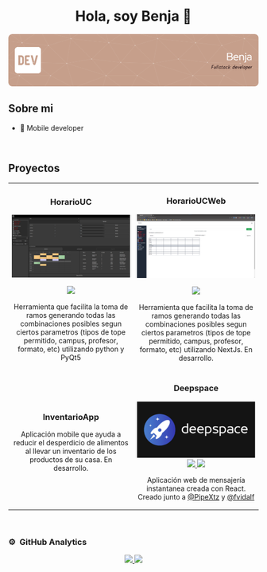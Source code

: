 <div align="center">
<h1 align="center">Hola, soy Benja</a> 👋</h1>
</div>
<img src="https://github.com/benjahuenchunir/benjahuenchunir/blob/main/GitHubHeader.png">

## Sobre mi

- 📲 Mobile developer

<br>

## Proyectos
<table>
<tr>
<td width="50%">
<h3 align="center">HorarioUC</h3>
<div align="center">
<a href="https://github.com/benjahuenchunir/HorarioUC" target="_blank"><img src="https://github.com/benjahuenchunir/benjahuenchunir/blob/main/HorarioUC.png" width="400" alt="HorarioUC"></a>
<p>
<a href="https://github.com/benjahuenchunir/HorarioUC" target="_blank">
<img src="https://img.shields.io/badge/CÓDIGO-ff9?style=for-the-badge&logo=github&logoColor=black">
</a>
</p>
<p>Herramienta que facilita la toma de ramos generando todas las combinaciones posibles segun ciertos parametros (tipos de tope permitido, campus, profesor, formato, etc) utilizando python y PyQt5</p>
</div>
                                                                                      
</td>

<td width="50%">
<h3 align="center">HorarioUCWeb</h3>
<div align="center">                                       
<a href="https://github.com/benjahuenchunir/HorarioUCWeb" target="_blank"><img src="https://github.com/benjahuenchunir/benjahuenchunir/blob/main/HorarioUCWeb.png" width="400" alt="HorarioUCWeb"></a>
<br>
<p>
<a href="https://github.com/benjahuenchunir/HorarioUCWeb" target="_blank">
<img src="https://img.shields.io/badge/C%C3%93DIGO-80ffaa?style=for-the-badge&logo=github&logoColor=black">
</a>
</p>
</p>Herramienta que facilita la toma de ramos generando todas las combinaciones posibles segun ciertos parametros (tipos de tope permitido, campus, profesor, formato, etc) utilizando NextJs. En desarrollo.</p>
</div>  
</tr>

<tr>
<td width="50%">
<h3 align="center">InventarioApp</h3>
<div align="center">
<p>Aplicación mobile que ayuda a reducir el desperdicio de alimentos al llevar un inventario de los productos de su casa. En desarrollo.</p>
</div>
                                                                                      
</td>

<td width="50%">
<h3 align="center">Deepspace</h3>
<div align="center">
<a href="https://github.com/benjahuenchunir/React_Madrid_frontend" target="_blank"><img src="https://github.com/benjahuenchunir/benjahuenchunir/blob/main/Deepspace.png" width="400" alt="Deepspace"></a>
<a href="https://github.com/benjahuenchunir/React_Madrid_frontend" target="_blank">
<img src="https://img.shields.io/badge/FRONTEND-ff9?style=for-the-badge&logo=github&logoColor=black">
</a>     
<a href="https://github.com/benjahuenchunir/React_Madrid_backend" target="_blank">
<img src="https://img.shields.io/badge/BACKEND-ff9?style=for-the-badge&logo=github&logoColor=black">
</a>          
</p>Aplicación web de mensajería instantanea creada con React. Creado junto a <a href="https://github.com/PipeXtz">@PipeXtz</a> y <a href="https://github.com/fvidalf">@fvidalf</a></p>
</div>  
</tr>

</table>                                                                                 
</div>
<br>

### ⚙️ &nbsp;GitHub Analytics

<p align="center">
<a href="https://github.com/benjahuenchunir">
  <img height="180em" src="https://github-readme-stats-eight-theta.vercel.app/api?username=benjahuenchunir&show_icons=true&theme=algolia&include_all_commits=true&count_private=true"/>
  <img height="180em" src="https://github-readme-stats-eight-theta.vercel.app/api/top-langs/?username=benjahuenchunir&layout=compact&langs_count=8&theme=algolia"/>
</a>
</p>

